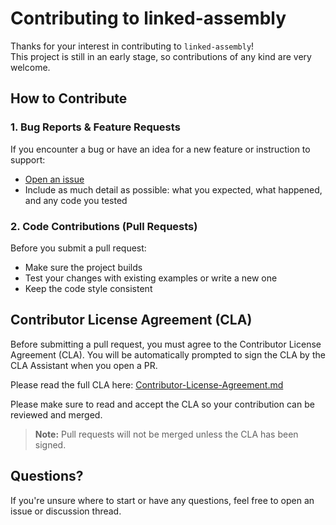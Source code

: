 # Contributing to linked-assembly

Thanks for your interest in contributing to `linked-assembly`!  
This project is still in an early stage, so contributions of any kind are very welcome.

## How to Contribute

### 1. Bug Reports & Feature Requests

If you encounter a bug or have an idea for a new feature or instruction to support:

- [Open an issue](https://github.com/Jonathan1324/linked-assembly/issues)
- Include as much detail as possible: what you expected, what happened, and any code you tested

### 2. Code Contributions (Pull Requests)

Before you submit a pull request:

- Make sure the project builds
- Test your changes with existing examples or write a new one
- Keep the code style consistent

## Contributor License Agreement (CLA)

Before submitting a pull request, you must agree to the Contributor License Agreement (CLA).
You will be automatically prompted to sign the CLA by the CLA Assistant when you open a PR.

Please read the full CLA here: [Contributor-License-Agreement.md](https://gist.github.com/Jonathan1324/4d65f3cead742c9e4141c7961962b08e)  

Please make sure to read and accept the CLA so your contribution can be reviewed and merged.

> **Note:** Pull requests will not be merged unless the CLA has been signed.

## Questions?

If you're unsure where to start or have any questions, feel free to open an issue or discussion thread.
